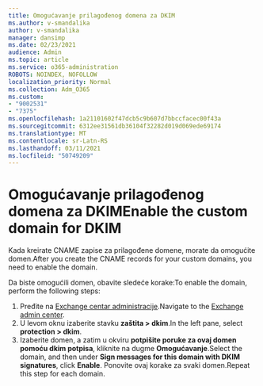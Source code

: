 ```yaml
---
title: Omogućavanje prilagođenog domena za DKIM
ms.author: v-smandalika
author: v-smandalika
manager: dansimp
ms.date: 02/23/2021
audience: Admin
ms.topic: article
ms.service: o365-administration
ROBOTS: NOINDEX, NOFOLLOW
localization_priority: Normal
ms.collection: Adm_O365
ms.custom:
- "9002531"
- "7375"
ms.openlocfilehash: 1a21101602f47dcb5c9b607d7bbccfacec00f43a
ms.sourcegitcommit: 6312ee31561db36104f32282d019d069ede69174
ms.translationtype: MT
ms.contentlocale: sr-Latn-RS
ms.lasthandoff: 03/11/2021
ms.locfileid: "50749209"
---
```

# <a name="enable-the-custom-domain-for-dkim"></a><span data-ttu-id="85b2a-102">Omogućavanje prilagođenog domena za DKIM</span><span class="sxs-lookup"><span data-stu-id="85b2a-102">Enable the custom domain for DKIM</span></span>

<span data-ttu-id="85b2a-103">Kada kreirate CNAME zapise za prilagođene domene, morate da omogućite domen.</span><span class="sxs-lookup"><span data-stu-id="85b2a-103">After you create the CNAME records for your custom domains, you need to enable the domain.</span></span>

<span data-ttu-id="85b2a-104">Da biste omogućili domen, obavite sledeće korake:</span><span class="sxs-lookup"><span data-stu-id="85b2a-104">To enable the domain, perform the following steps:</span></span>

1. <span data-ttu-id="85b2a-105">Pređite na [Exchange centar administracije](https://outlook.office365.com/ecp/).</span><span class="sxs-lookup"><span data-stu-id="85b2a-105">Navigate to the [Exchange admin center](https://outlook.office365.com/ecp/).</span></span>
2. <span data-ttu-id="85b2a-106">U levom oknu izaberite stavku **zaštita > dkim**.</span><span class="sxs-lookup"><span data-stu-id="85b2a-106">In the left pane, select **protection > dkim**.</span></span>
3. <span data-ttu-id="85b2a-107">Izaberite domen, a zatim u okviru **potpišite poruke za ovaj domen pomoću dkim potpisa**, kliknite na dugme **Omogućavanje**.</span><span class="sxs-lookup"><span data-stu-id="85b2a-107">Select the domain, and then under **Sign messages for this domain with DKIM signatures**, click **Enable**.</span></span> <span data-ttu-id="85b2a-108">Ponovite ovaj korake za svaki domen.</span><span class="sxs-lookup"><span data-stu-id="85b2a-108">Repeat this step for each domain.</span></span>

